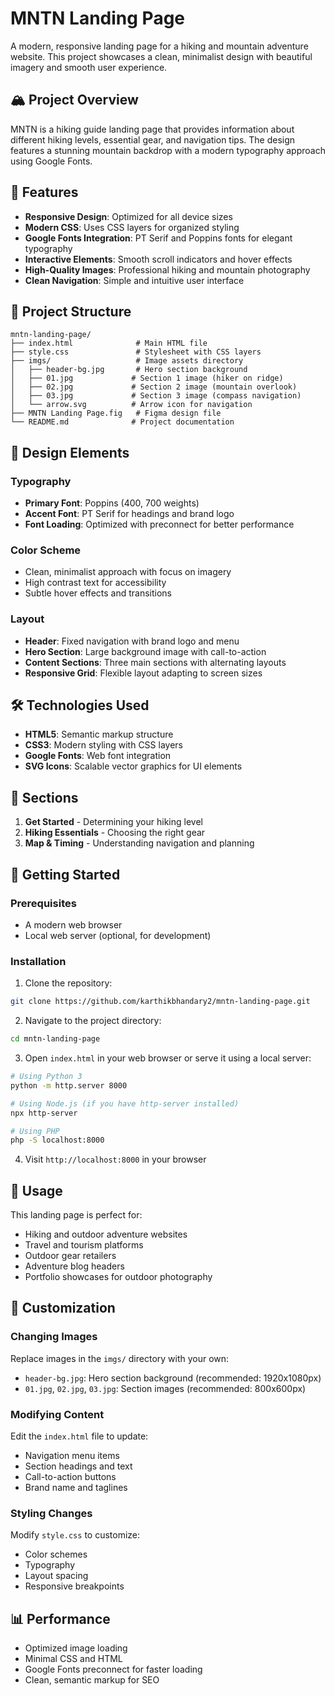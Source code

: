 # MNTN Landing Page

A modern, responsive landing page for a hiking and mountain adventure website. This project showcases a clean, minimalist design with beautiful imagery and smooth user experience.

## 🏔️ Project Overview

MNTN is a hiking guide landing page that provides information about different hiking levels, essential gear, and navigation tips. The design features a stunning mountain backdrop with a modern typography approach using Google Fonts.

## 🚀 Features

- **Responsive Design**: Optimized for all device sizes
- **Modern CSS**: Uses CSS layers for organized styling
- **Google Fonts Integration**: PT Serif and Poppins fonts for elegant typography
- **Interactive Elements**: Smooth scroll indicators and hover effects
- **High-Quality Images**: Professional hiking and mountain photography
- **Clean Navigation**: Simple and intuitive user interface

## 📁 Project Structure

```
mntn-landing-page/
├── index.html              # Main HTML file
├── style.css               # Stylesheet with CSS layers
├── imgs/                   # Image assets directory
│   ├── header-bg.jpg       # Hero section background
│   ├── 01.jpg             # Section 1 image (hiker on ridge)
│   ├── 02.jpg             # Section 2 image (mountain overlook)
│   ├── 03.jpg             # Section 3 image (compass navigation)
│   └── arrow.svg          # Arrow icon for navigation
├── MNTN Landing Page.fig   # Figma design file
└── README.md              # Project documentation
```

## 🎨 Design Elements

### Typography
- **Primary Font**: Poppins (400, 700 weights)
- **Accent Font**: PT Serif for headings and brand logo
- **Font Loading**: Optimized with preconnect for better performance

### Color Scheme
- Clean, minimalist approach with focus on imagery
- High contrast text for accessibility
- Subtle hover effects and transitions

### Layout
- **Header**: Fixed navigation with brand logo and menu
- **Hero Section**: Large background image with call-to-action
- **Content Sections**: Three main sections with alternating layouts
- **Responsive Grid**: Flexible layout adapting to screen sizes

## 🛠️ Technologies Used

- **HTML5**: Semantic markup structure
- **CSS3**: Modern styling with CSS layers
- **Google Fonts**: Web font integration
- **SVG Icons**: Scalable vector graphics for UI elements

## 📱 Sections

1. **Get Started** - Determining your hiking level
2. **Hiking Essentials** - Choosing the right gear
3. **Map & Timing** - Understanding navigation and planning

## 🚀 Getting Started

### Prerequisites
- A modern web browser
- Local web server (optional, for development)

### Installation

1. Clone the repository:
```bash
git clone https://github.com/karthikbhandary2/mntn-landing-page.git
```

2. Navigate to the project directory:
```bash
cd mntn-landing-page
```

3. Open `index.html` in your web browser or serve it using a local server:
```bash
# Using Python 3
python -m http.server 8000

# Using Node.js (if you have http-server installed)
npx http-server

# Using PHP
php -S localhost:8000
```

4. Visit `http://localhost:8000` in your browser

## 🎯 Usage

This landing page is perfect for:
- Hiking and outdoor adventure websites
- Travel and tourism platforms
- Outdoor gear retailers
- Adventure blog headers
- Portfolio showcases for outdoor photography

## 🔧 Customization

### Changing Images
Replace images in the `imgs/` directory with your own:
- `header-bg.jpg`: Hero section background (recommended: 1920x1080px)
- `01.jpg`, `02.jpg`, `03.jpg`: Section images (recommended: 800x600px)

### Modifying Content
Edit the `index.html` file to update:
- Navigation menu items
- Section headings and text
- Call-to-action buttons
- Brand name and taglines

### Styling Changes
Modify `style.css` to customize:
- Color schemes
- Typography
- Layout spacing
- Responsive breakpoints

## 📊 Performance

- Optimized image loading
- Minimal CSS and HTML
- Google Fonts preconnect for faster loading
- Clean, semantic markup for SEO
